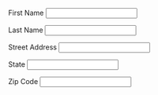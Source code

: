 <div class="pf-l-grid pf-m-gutter">
  <div class="pf-l-grid__item pf-m-6-col">
    <form class="pf-c-form">
      <div class="pf-c-form__group">
        <label class="pf-c-form__label">
          <span class="pf-c-form__label-text">
            First Name
          </span>
         </label>
         <input class="pf-c-form-control">
        </div>
       </form>
     </div>
     <div class="pf-l-grid__item pf-m-6-col">
      <form class="pf-c-form">
       <div class="pf-c-form__group">
         <label class="pf-c-form__label">
          <span class="pf-c-form__label-text">
           Last Name
          </span>
        </label>
        <input class="pf-c-form-control">
       </div>
      </form>
     </div>
     <div class="pf-l-grid__item pf-m-4-col">
      <form class="pf-c-form">
       <div class="pf-c-form__group">
        <label class="pf-c-form__label">
          <span class="pf-c-form__label-text">
           Street Address
          </span>
        </label>
        <input class="pf-c-form-control">
       </div>
      </form>
     </div>
     <div class="pf-l-grid__item pf-m-4-col">
      <form class="pf-c-form">
       <div class="pf-c-form__group">
        <label class="pf-c-form__label">
          <span class="pf-c-form__label-text">
           State
          </span>
        </label>
        <input class="pf-c-form-control">
       </div>
      </form>
     </div>
     <div class="pf-l-grid__item pf-m-4-col">
      <form class="pf-c-form">
       <div class="pf-c-form__group">
        <label class="pf-c-form__label">
          <span class="pf-c-form__label-text">
             Zip Code
          </span>
        </label>
        <input class="pf-c-form-control">
       </div>
      </form>
     </div>
</div
